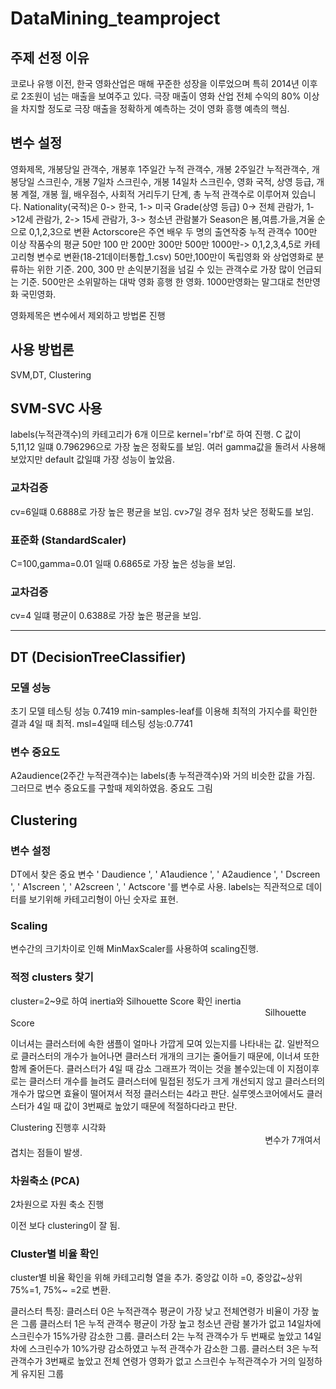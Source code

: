 # DataMining_teamproject

## 주제 선정 이유
코로나 유행 이전, 한국 영화산업은 매해 꾸준한 성장을 이루었으며 특히 2014년 이후로 2조원이 넘는 매출을 보여주고 있다.
극장 매출이 영화 산업 전체 수익의 80% 이상을 차지할 정도로 극장 매출을 정확하게 예측하는 것이 영화 흥행 예측의 핵심.
## 변수 설정
영화제목, 개봉당일 관객수, 개봉후 1주일간 누적 관객수, 개봉 2주일간 누적관객수, 개봉당일 스크린수, 개봉 7일차 스크린수, 개봉 14일차 스크린수, 영화 국적, 상영 등급, 개봉 계절, 개봉 월, 배우점수, 사회적 거리두기 단계, 총 누적 관객수로 이루어져 있습니다.
Nationality(국적)은 0-> 한국, 1-> 미국 
Grade(상영 등급) 0-> 전체 관람가, 1->12세 관람가, 2-> 15세 관람가, 3-> 청소년 관람불가
Season은 봄,여름.가을,겨울 순으로 0,1,2,3으로 변환
Actorscore은 주연 배우 두 명의 출연작중 누적 관객수 100만 이상 작품수의 평균
50만 100 만 200만 300만 500만 1000만-> 0,1,2,3,4,5로 카테고리형 변수로 변환(18-21데이터통합_1.csv)
50만,100만이 독립영화 와 상업영화로 분류하는 위한 기준.
200, 300 만 손익분기점을 넘길 수 있는 관객수로 가장 많이 언급되는 기준. 
500만은 소위말하는 대박 영화 흥행 한 영화.
1000만영화는 말그대로 천만영화 국민영화.

영화제목은 변수에서 제외하고 방법론 진행

## 사용 방법론
SVM,DT, Clustering

## SVM-SVC 사용
labels(누적관객수)의 카테고리가 6개 이므로 kernel='rbf'로 하여 진행.
C 값이 5,11,12 일떄 0.796296으로 가장 높은 정확도를 보임. 여러 gamma값을 돌려서 사용해 보았지만 default 값일떄 가장 성능이 높았음.

### 교차검증
cv=6일떄 0.6888로 가장 높은 평균을 보임. cv>7일 경우 점차 낮은 정확도를 보임.
### 표준화 (StandardScaler)
C=100,gamma=0.01 일때 0.6865로 가장 높은 성능을 보임.

### 교차검증
cv=4 일떄 평균이 0.6388로 가장 높은 평균을 보임.

-----
## DT (DecisionTreeClassifier)
### 모델 성능
초기 모델 테스팅 성능 0.7419
min-samples-leaf를 이용해 최적의 가지수를 확인한 결과 4일 때 최적.
msl=4일때 테스팅 성능:0.7741

### 변수 중요도
A2audience(2주간 누적관객수)는 labels(총 누적관객수)와 거의 비슷한 값을 가짐. 그러므로 변수 중요도를 구할때 제외하였음.
중요도 그림
<img width="80%" scr='https://user-images.githubusercontent.com/77971228/170222549-43a6ed19-4320-4c9f-b838-3cde5d1f00f0.png'>

## Clustering
### 변수 설정
DT에서 찾은 중요 변수 ' Daudience ', ' A1audience ', ' A2audience ', ' Dscreen ', ' A1screen ', ' A2screen ', ' Actscore '를 변수로 사용. labels는 직관적으로 데이터를 보기위해 카테고리형이 아닌 숫자로 표현.
### Scaling
변수간의 크기차이로 인해 MinMaxScaler를 사용하여 scaling진행.
### 적정 clusters 찾기
cluster=2~9로 하여 inertia와 Silhouette Score 확인
inertia
<img width="80%" scr='https://user-images.githubusercontent.com/77971228/170224815-308a3d49-231f-4867-95f9-7f386e852b72.png'/>
Silhouette Score
<img width="80%" scr='https://user-images.githubusercontent.com/77971228/170225112-03ba0082-001e-40a1-932c-ca0b81b73956.png'/>

이너셔는 클러스터에 속한 샘플이 얼마나 가깝게 모여 있는지를 나타내는 값.
일반적으로 클러스터의 개수가 늘어나면 클러스터 개개의 크기는 줄어들기 때문에, 이너셔 또한 함께 줄어든다. 클러스터가 4일 때 감소 그래프가 꺽이는 것을 볼수있는데 이 지점이후로는 클러스터 개수를 늘려도 클러스터에 밀접된 정도가 크게 개선되지 않고 클러스터의 개수가 많으면 효율이 떨어져서 적정 클러스터는 4라고 판단. 
실루엣스코어에서도 클러스터가 4일 때 값이 3번째로 높았기 때문에 적절하다라고 판단.

Clustering 진행후 시각화
<img width="80%" scr='https://user-images.githubusercontent.com/77971228/170226456-ccfafbd2-5568-4a50-9705-2360f296ade1.png'/>
변수가 7개여서 겹치는 점들이 발생.
### 차원축소 (PCA)
2차원으로 자원 축소 진행
<img width="80%" scr='https://user-images.githubusercontent.com/77971228/170226980-345b03f6-d775-4441-a93b-d9473888cf3f.png'/>

이전 보다 clustering이 잘 됨.
### Cluster별 비율 확인
cluster별 비율 확인을 위해 카테고리형 열을 추가. 중앙값 이하 =0, 중앙값~상위 75%=1, 75%~ =2로 변환.

클러스터 특징:
클러스터 0은 누적관객수 평균이 가장 낮고 전체연령가 비율이 가장 높은 그룹
클러스터 1은 누적 관객수 평균이 가장 높고 청소년 관람 불가가 없고 14일차에 스크린수가 15%가량 감소한 그룹.
클러스터 2는 누적 관객수가 두 번째로 높았고 14일차에 스크린수가 10%가량 감소하였고 누적 관객수가 감소한 그룹.
클러스터 3은 누적 관객수가 3번째로 높았고 전체 연령가 영화가 없고 스크린수 누적관객수가 거의 일정하게 유지된 그룹
